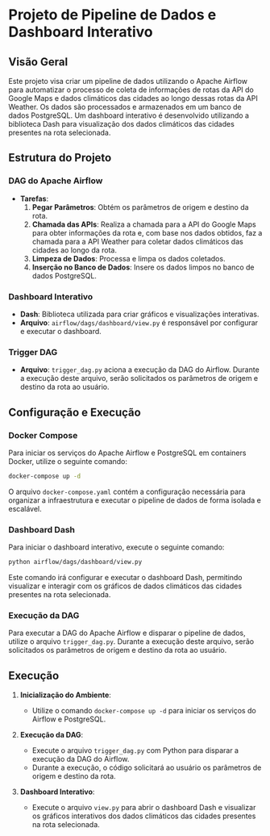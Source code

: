 
# Projeto de Pipeline de Dados e Dashboard Interativo

## Visão Geral

Este projeto visa criar um pipeline de dados utilizando o Apache Airflow para automatizar o processo de coleta de informações de rotas da API do Google Maps e dados climáticos das cidades ao longo dessas rotas da API Weather. Os dados são processados e armazenados em um banco de dados PostgreSQL. Um dashboard interativo é desenvolvido utilizando a biblioteca Dash para visualização dos dados climáticos das cidades presentes na rota selecionada.

## Estrutura do Projeto

### DAG do Apache Airflow

- **Tarefas**:
  1. **Pegar Parâmetros**: Obtém os parâmetros de origem e destino da rota.
  2. **Chamada das APIs**: Realiza a chamada para a API do Google Maps para obter informações da rota e, com base nos dados obtidos, faz a chamada para a API Weather para coletar dados climáticos das cidades ao longo da rota.
  3. **Limpeza de Dados**: Processa e limpa os dados coletados.
  4. **Inserção no Banco de Dados**: Insere os dados limpos no banco de dados PostgreSQL.

### Dashboard Interativo

- **Dash**: Biblioteca utilizada para criar gráficos e visualizações interativas.
- **Arquivo**: `airflow/dags/dashboard/view.py` é responsável por configurar e executar o dashboard.

### Trigger DAG

- **Arquivo**: `trigger_dag.py` aciona a execução da DAG do Airflow. Durante a execução deste arquivo, serão solicitados os parâmetros de origem e destino da rota ao usuário.

## Configuração e Execução

### Docker Compose

Para iniciar os serviços do Apache Airflow e PostgreSQL em containers Docker, utilize o seguinte comando:

```bash
docker-compose up -d
```

O arquivo `docker-compose.yaml` contém a configuração necessária para organizar a infraestrutura e executar o pipeline de dados de forma isolada e escalável.

### Dashboard Dash

Para iniciar o dashboard interativo, execute o seguinte comando:

```bash
python airflow/dags/dashboard/view.py
```

Este comando irá configurar e executar o dashboard Dash, permitindo visualizar e interagir com os gráficos de dados climáticos das cidades presentes na rota selecionada.

### Execução da DAG

Para executar a DAG do Apache Airflow e disparar o pipeline de dados, utilize o arquivo `trigger_dag.py`. Durante a execução deste arquivo, serão solicitados os parâmetros de origem e destino da rota ao usuário.

## Execução

1. **Inicialização do Ambiente**:
   - Utilize o comando `docker-compose up -d` para iniciar os serviços do Airflow e PostgreSQL.

2. **Execução da DAG**:
   - Execute o arquivo `trigger_dag.py` com Python para disparar a execução da DAG do Airflow.
   - Durante a execução, o código solicitará ao usuário os parâmetros de origem e destino da rota.

3. **Dashboard Interativo**:
   - Execute o arquivo `view.py` para abrir o dashboard Dash e visualizar os gráficos interativos dos dados climáticos das cidades presentes na rota selecionada.


